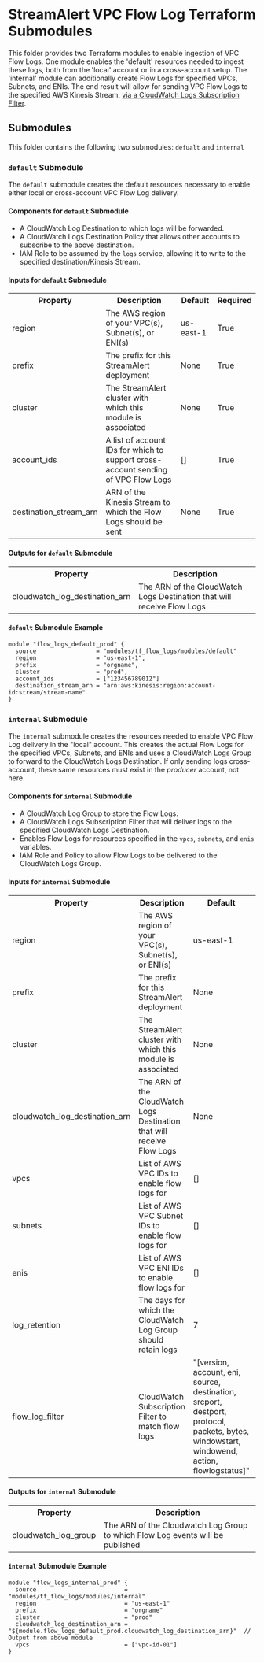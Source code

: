 # StreamAlert VPC Flow Log Terraform Submodules
This folder provides two Terraform modules to enable ingestion of VPC Flow Logs.
One module enables the 'default' resources needed to ingest these logs, both from the 'local' account
or in a cross-account setup. The 'internal' module can additionally create Flow Logs for specified VPCs, Subnets, and ENIs.
The end result will allow for sending VPC Flow Logs to the specified AWS Kinesis Stream,
[via a CloudWatch Logs Subscription Filter](https://docs.aws.amazon.com/AmazonCloudWatch/latest/logs/CrossAccountSubscriptions.html).

## Submodules
This folder contains the following two submodules: `defualt` and `internal`

### `default` Submodule
The `default` submodule creates the default resources necessary to enable either local or
cross-account VPC Flow Log delivery.

#### Components for `default` Submodule
* A CloudWatch Log Destination to which logs will be forwarded.
* A CloudWatch Logs Destination Policy that allows other accounts to subscribe to the above destination.
* IAM Role to be assumed by the `logs` service, allowing it to write to the specified destination/Kinesis Stream.

#### Inputs for `default` Submodule
<table>
  <tr>
    <th>Property</th>
    <th>Description</th>
    <th>Default</th>
    <th>Required</th>
  </tr>
  <tr>
    <td>region</td>
    <td>The AWS region of your VPC(s), Subnet(s), or ENI(s)</td>
    <td>us-east-1</td>
    <td>True</td>
  </tr>
  <tr>
    <td>prefix</td>
    <td>The prefix for this StreamAlert deployment</td>
    <td>None</td>
    <td>True</td>
  </tr>
  <tr>
    <td>cluster</td>
    <td>The StreamAlert cluster with which this module is associated</td>
    <td>None</td>
    <td>True</td>
  </tr>
  <tr>
    <td>account_ids</td>
    <td>A list of account IDs for which to support cross-account sending of VPC Flow Logs</td>
    <td>[]</td>
    <td>True</td>
  </tr>
  <tr>
    <td>destination_stream_arn</td>
    <td>ARN of the Kinesis Stream to which the Flow Logs should be sent</td>
    <td>None</td>
    <td>True</td>
  </tr>
</table>

#### Outputs for `default` Submodule
<table>
  <tr>
    <th>Property</th>
    <th>Description</th>
  </tr>
  <tr>
    <td>cloudwatch_log_destination_arn</td>
    <td>The ARN of the CloudWatch Logs Destination that will receive Flow Logs</td>
  </tr>
</table>

#### `default` Submodule Example
```hcl
module "flow_logs_default_prod" {
  source                 = "modules/tf_flow_logs/modules/default"
  region                 = "us-east-1",
  prefix                 = "orgname",
  cluster                = "prod",
  account_ids            = ["123456789012"]
  destination_stream_arn = "arn:aws:kinesis:region:account-id:stream/stream-name"
}
```

### `internal` Submodule
The `internal` submodule creates the resources needed to enable VPC Flow Log delivery in the "local"
account. This creates the actual Flow Logs for the specified VPCs, Subnets, and ENIs and uses a
CloudWatch Logs Group to forward to the CloudWatch Logs Destination. If only sending logs cross-account,
these same resources must exist in the _producer_ account, not here.

#### Components for `internal` Submodule
* A CloudWatch Log Group to store the Flow Logs.
* A CloudWatch Logs Subscription Filter that will deliver logs to the specified CloudWatch Logs Destination.
* Enables Flow Logs for resources specified in the `vpcs`, `subnets`, and `enis` variables.
* IAM Role and Policy to allow Flow Logs to be delivered to the CloudWatch Logs Group.

#### Inputs for `internal` Submodule
<table>
  <tr>
    <th>Property</th>
    <th>Description</th>
    <th>Default</th>
    <th>Required</th>
  </tr>
  <tr>
    <td>region</td>
    <td>The AWS region of your VPC(s), Subnet(s), or ENI(s)</td>
    <td>us-east-1</td>
    <td>True</td>
  </tr>
  <tr>
    <td>prefix</td>
    <td>The prefix for this StreamAlert deployment</td>
    <td>None</td>
    <td>True</td>
  </tr>
  <tr>
    <td>cluster</td>
    <td>The StreamAlert cluster with which this module is associated</td>
    <td>None</td>
    <td>True</td>
  </tr>
  <tr>
    <td>cloudwatch_log_destination_arn</td>
    <td>The ARN of the CloudWatch Logs Destination that will receive Flow Logs</td>
    <td>None</td>
    <td>True</td>
  </tr>
  <tr>
    <td>vpcs</td>
    <td>List of AWS VPC IDs to enable flow logs for</td>
    <td>[]</td>
    <td>False</td>
  </tr>
  <tr>
    <td>subnets</td>
    <td>List of AWS VPC Subnet IDs to enable flow logs for</td>
    <td>[]</td>
    <td>False</td>
  </tr>
  <tr>
    <td>enis</td>
    <td>List of AWS VPC ENI IDs to enable flow logs for</td>
    <td>[]</td>
    <td>False</td>
  </tr>
  <tr>
    <td>log_retention</td>
    <td>The days for which the CloudWatch Log Group should retain logs</td>
    <td>7</td>
    <td>False</td>
  </tr>
  <tr>
    <td>flow_log_filter</td>
    <td>CloudWatch Subscription Filter to match flow logs</td>
    <td>"[version, account, eni, source, destination, srcport, destport, protocol, packets, bytes, windowstart, windowend, action, flowlogstatus]"</td>
    <td>False</td>
  </tr>
</table>

#### Outputs for `internal` Submodule
<table>
  <tr>
    <th>Property</th>
    <th>Description</th>
  </tr>
  <tr>
    <td>cloudwatch_log_group</td>
    <td>The ARN of the Cloudwatch Log Group to which Flow Log events will be published</td>
  </tr>
</table>

#### `internal` Submodule Example
```hcl
module "flow_logs_internal_prod" {
  source                         = "modules/tf_flow_logs/modules/internal"
  region                         = "us-east-1"
  prefix                         = "orgname"
  cluster                        = "prod"
  cloudwatch_log_destination_arn = "${module.flow_logs_default_prod.cloudwatch_log_destination_arn}"  // Output from above module
  vpcs                           = ["vpc-id-01"]
}
```
